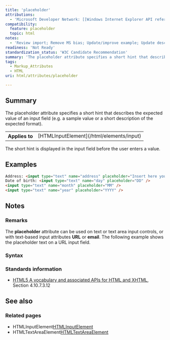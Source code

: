 ```yaml
---
title: 'placeholder'
attributions:
  - 'Microsoft Developer Network: [[Windows Internet Explorer API reference](http://msdn.microsoft.com/en-us/library/ie/hh828809%28v=vs.85%29.aspx) Article]'
compatibility:
  feature: placeholder
  topic: html
notes:
  - 'Review import; Remove MS bias; Update/improve example; Update descriptions; Fix lists & compatibility info'
readiness: 'Not Ready'
standardization_status: 'W3C Candidate Recommendation'
summary: 'The placeholder attribute specifies a short hint that describes the expected value of an input field (e.g. a sample value or a short description of the expected format).'
tags:
  - Markup_Attributes
  - HTML
uri: html/attributes/placeholder

---
```

## Summary

The placeholder attribute specifies a short hint that describes the expected value of an input field (e.g. a sample value or a short description of the expected format).

<table class="wikitable">
<tr>
<th>
Applies to

</th>
<td>
[HTMLInputElement](/html/elements/input)

</td>
</tr>
</table>
The short hint is displayed in the input field before the user enters a value.

## Examples

``` html
Address: <input type="text" name="address" placeholder="Insert here your address" />
Date of birth: <input type="text" name="day" placeholder="DD" />
<input type="text" name="month" placeholder="MM" />
<input type="text" name="year" placeholder="YYYY" />
```

## Notes

### Remarks

The **placeholder** attribute can be used on text or text area input controls, or with text-based input attributes **URL** or **email**. The following example shows the placeholder text on a URL input field.

### Syntax

### Standards information

-   [HTML5 A vocabulary and associated APIs for HTML and XHTML](http://go.microsoft.com/fwlink/p/?linkid=221374), Section 4.10.7.3.12

## See also

### Related pages

-   HTMLInputElement[HTMLInputElement](/dom/HTMLInputElement)
-   HTMLTextAreaElement[HTMLTextAreaElement](/dom/HTMLTextAreaElement)
